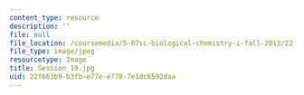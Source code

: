 ```yaml
---
content_type: resource
description: ''
file: null
file_location: /coursemedia/5-07sc-biological-chemistry-i-fall-2013/22f663b9b3fbe77ee7787e1dc6592daa_Session_19.jpg
file_type: image/jpeg
resourcetype: Image
title: Session_19.jpg
uid: 22f663b9-b3fb-e77e-e778-7e1dc6592daa
---
```

